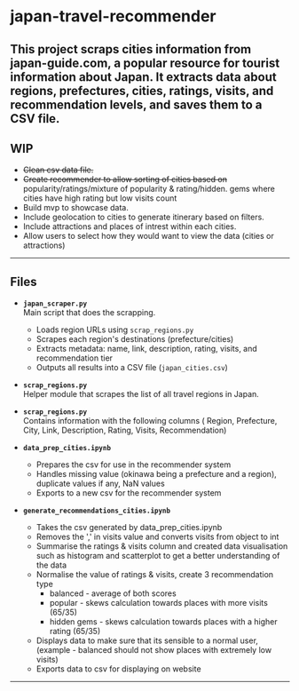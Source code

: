 # japan-travel-recommender

This project scraps cities information from japan-guide.com, a popular resource for tourist information about Japan. 
It extracts data about regions, prefectures, cities, ratings, visits, and recommendation levels, and saves them to a CSV file.
---

## WIP
- ~~Clean csv data file.~~
- ~~Create recommender to allow sorting of cities based on~~ popularity/ratings/mixture of popularity & rating/hidden. gems where cities have high rating but low visits count 
- Build mvp to showcase data.
- Include geolocation to cities to generate itinerary based on filters.
- Include attractions and places of intrest within each cities. 
- Allow users to select how they would want to view the data (cities or attractions)
---

## Files
- **`japan_scraper.py`**  
  Main script that does the scrapping.
    - Loads region URLs using `scrap_regions.py`
    - Scrapes each region's destinations (prefecture/cities)
    - Extracts metadata: name, link, description, rating, visits, and recommendation tier
    - Outputs all results into a CSV file (`japan_cities.csv`)

- **`scrap_regions.py`**  
    Helper module that scrapes the list of all travel regions in Japan.  

- **`scrap_regions.py`**  
    Contains information with the following columns (
    Region,	Prefecture,	City, Link, Description, Rating,	Visits,	Recommendation) 

- **`data_prep_cities.ipynb`**  
    - Prepares the csv for use in the recommender system 
    - Handles missing value (okinawa being a prefecture and a region), duplicate values if any, NaN values
    - Exports to a new csv for the recommender system 

- **`generate_recommendations_cities.ipynb`**  
    - Takes the csv generated by data_prep_cities.ipynb 
    - Removes the ',' in visits value and converts visits from object to int
    - Summarise the ratings & visits column and created data visualisation such as histogram and scatterplot to get a better understanding of the data
    - Normalise the value of ratings & visits, create 3 recommendation type
        - balanced - average of both scores
        - popular - skews calculation towards places with more visits (65/35)
        - hidden gems - skews calculation towards places with a higher rating (65/35)
    - Displays data to make sure that its sensible to a normal user, (example - balanced should not show places with extremely low visits)
    - Exports data to csv for displaying on website
---

